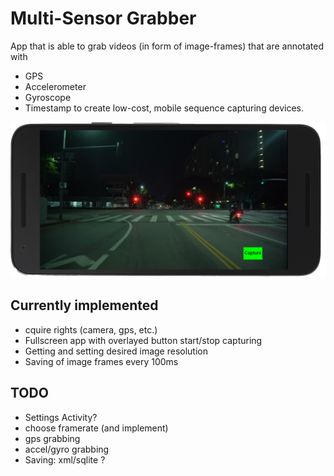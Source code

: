 # Multi-Sensor Grabber

App that is able to grab videos (in form of image-frames) that are annotated with
* GPS
* Accelerometer
* Gyroscope
* Timestamp
to create low-cost, mobile sequence capturing devices.

![Multi-Sensor Grabber](app_screenshot.png "Multi-Sensor Grabber")

## Currently implemented
* cquire rights (camera, gps, etc.)
* Fullscreen app with overlayed button start/stop capturing
* Getting and setting desired image resolution
* Saving of image frames every 100ms

## TODO
* Settings Activity?
* choose framerate (and implement)
* gps grabbing
* accel/gyro grabbing
* Saving: xml/sqlite ?

